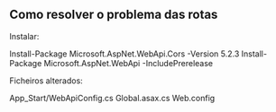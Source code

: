 ## Como resolver o problema das rotas

Instalar:

Install-Package Microsoft.AspNet.WebApi.Cors -Version 5.2.3
Install-Package Microsoft.AspNet.WebApi -IncludePrerelease

Ficheiros alterados:

App_Start/WebApiConfig.cs
Global.asax.cs
Web.config